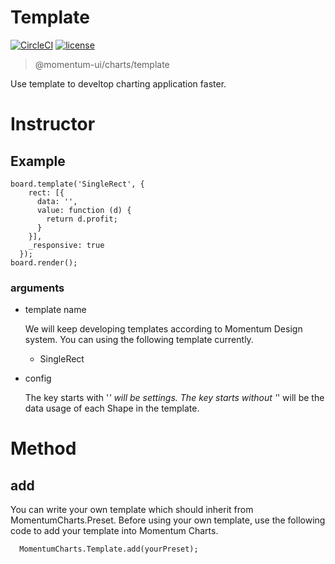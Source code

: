 # Template

[![CircleCI](https://img.shields.io/circleci/project/github/momentum-design/momentum-ui/main.svg)](https://circleci.com/gh/momentum-design/momentum-ui/)
[![license](https://img.shields.io/github/license/momentum-design/momentum-ui.svg?color=blueviolet)](https://github.com/momentum-design/momentum-ui/blob/main/charts/LICENSE)

> @momentum-ui/charts/template

Use template to develtop charting application faster.

# Instructor

## Example

```
board.template('SingleRect', {
    rect: [{
      data: '',
      value: function (d) {
        return d.profit;
      }
    }],
    _responsive: true
  });
board.render();
```

### arguments

+ template name

  We will keep developing templates according to Momentum Design system. You can using the following template currently.

  - SingleRect

+ config

  The key starts with '_' will be settings.
  The key starts without '_' will be the data usage of each Shape in the template.

# Method

## add

  You can write your own template which should inherit from MomentumCharts.Preset. Before using your own template, use the following code to add your template into Momentum Charts. 

```
  MomentumCharts.Template.add(yourPreset);
```
